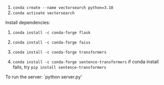 1. `conda create --name vectorsearch python=3.10`
2. `conda activate vectorsearch`

Install dependencies:

1. `conda install -c conda-forge flask`

2. `conda install -c conda-forge faiss`
3. `conda install -c conda-forge transformers`
4. `conda install -c conda-forge sentence-transformers`
   if conda install fails, try `pip install sentence-transformers`

To run the server:
`python server.py'

